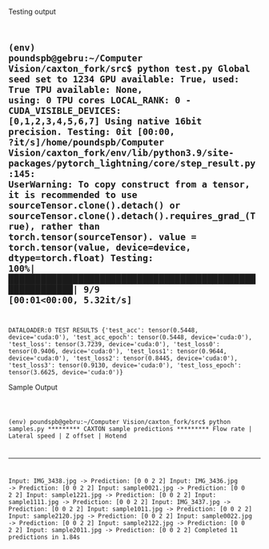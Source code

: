 Testing output
<code>

(env) poundspb@gebru:~/Computer Vision/caxton_fork/src$ python test.py
Global seed set to 1234
GPU available: True, used: True
TPU available: None, using: 0 TPU cores
LOCAL_RANK: 0 - CUDA_VISIBLE_DEVICES: [0,1,2,3,4,5,6,7]
Using native 16bit precision.
Testing: 0it [00:00, ?it/s]/home/poundspb/Computer Vision/caxton_fork/env/lib/python3.9/site-packages/pytorch_lightning/core/step_result.py:145: UserWarning: To copy construct from a tensor, it is recommended to use sourceTensor.clone().detach() or sourceTensor.clone().detach().requires_grad_(True), rather than torch.tensor(sourceTensor).
  value = torch.tensor(value, device=device, dtype=torch.float)
Testing: 100%|██████████████████████████████████████████████████████████| 9/9 [00:01<00:00,  5.32it/s]
--------------------------------------------------------------------------------
DATALOADER:0 TEST RESULTS
{'test_acc': tensor(0.5448, device='cuda:0'),
 'test_acc_epoch': tensor(0.5448, device='cuda:0'),
 'test_loss': tensor(3.7239, device='cuda:0'),
 'test_loss0': tensor(0.9406, device='cuda:0'),
 'test_loss1': tensor(0.9644, device='cuda:0'),
 'test_loss2': tensor(0.8445, device='cuda:0'),
 'test_loss3': tensor(0.9130, device='cuda:0'),
 'test_loss_epoch': tensor(3.6625, device='cuda:0')}
</code>

Sample Output

<code>

(env) poundspb@gebru:~/Computer Vision/caxton_fork/src$ python samples.py
********* CAXTON sample predictions *********
Flow rate | Lateral speed | Z offset | Hotend
*********************************************
Input: IMG_3438.jpg -> Prediction: [0 0 2 2]
Input: IMG_3436.jpg -> Prediction: [0 0 2 2]
Input: sample0021.jpg -> Prediction: [0 0 2 2]
Input: sample1221.jpg -> Prediction: [0 0 2 2]
Input: sample1111.jpg -> Prediction: [0 0 2 2]
Input: IMG_3437.jpg -> Prediction: [0 0 2 2]
Input: sample1011.jpg -> Prediction: [0 0 2 2]
Input: sample2120.jpg -> Prediction: [0 0 2 2]
Input: sample0022.jpg -> Prediction: [0 0 2 2]
Input: sample2122.jpg -> Prediction: [0 0 2 2]
Input: sample2011.jpg -> Prediction: [0 0 2 2]
Completed 11 predictions in 1.84s

</code>

